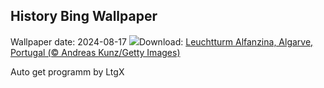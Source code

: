 ## History Bing Wallpaper
Wallpaper date: 2024-08-17
![](https://www.bing.com/th?id=OHR.AlfanzinaLighthouse_DE-DE1525391215_UHD.jpg&w=1000)Download: [Leuchtturm Alfanzina, Algarve, Portugal (© Andreas Kunz/Getty Images)](https://www.bing.com/th?id=OHR.AlfanzinaLighthouse_DE-DE1525391215_UHD.jpg)

Auto get programm by LtgX
